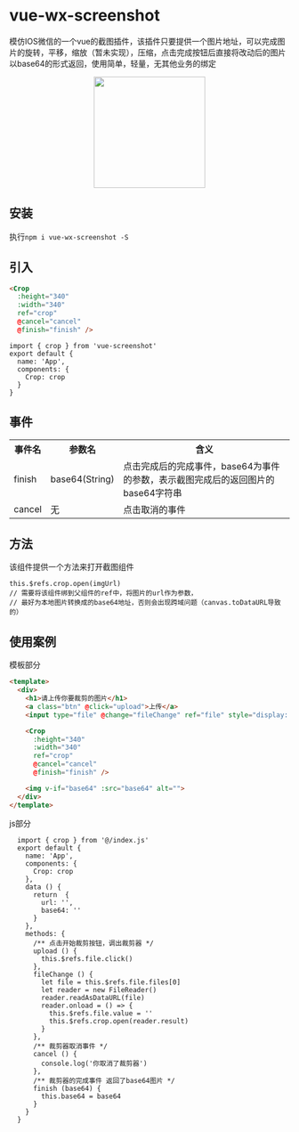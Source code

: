 # vue-wx-screenshot
模仿IOS微信的一个vue的截图插件，该插件只要提供一个图片地址，可以完成图片的旋转，平移，缩放（暂未实现），压缩，点击完成按钮后直接将改动后的图片以base64的形式返回，使用简单，轻量，无其他业务的绑定

<div align="center">
  <img src="./1.gif" width="200">
</div>

## 安装

执行```npm i vue-wx-screenshot -S```

## 引入
```HTML
<Crop
  :height="340"
  :width="340"
  ref="crop"
  @cancel="cancel"
  @finish="finish" />
```
```JS
import { crop } from 'vue-screenshot'
export default {
  name: 'App',
  components: {
    Crop: crop
  }
}
```

## 事件
<table>
  <tr>
    <th>事件名</th>
    <th>参数名</th>
    <th>含义</th>
  </tr>
  <tr>
    <td>finish</td>
    <td>base64(String)</td>
    <td>点击完成后的完成事件，base64为事件的参数，表示截图完成后的返回图片的base64字符串</td>
  </tr>
  <tr>
    <td>cancel</td>
    <td>无</td>
    <td>点击取消的事件</td>
  </tr>
</table>

## 方法
该组件提供一个方法来打开截图组件
```JS
this.$refs.crop.open(imgUrl)
// 需要将该组件绑到父组件的ref中，将图片的url作为参数，
// 最好为本地图片转换成的base64地址，否则会出现跨域问题（canvas.toDataURL导致的）
```

## 使用案例

模板部分
```HTML
<template>
  <div>
    <h1>请上传你要裁剪的图片</h1>
    <a class="btn" @click="upload">上传</a>
    <input type="file" @change="fileChange" ref="file" style="display: none;">

    <Crop
      :height="340"
      :width="340"
      ref="crop"
      @cancel="cancel"
      @finish="finish" />

    <img v-if="base64" :src="base64" alt="">
  </div>
</template>
```

js部分
```JS
  import { crop } from '@/index.js'
  export default {
    name: 'App',
    components: {
      Crop: crop
    },
    data () {
      return  {
        url: '',
        base64: ''
      }
    },
    methods: {
      /** 点击开始裁剪按钮，调出裁剪器 */
      upload () {
        this.$refs.file.click()
      },
      fileChange () {
        let file = this.$refs.file.files[0]
        let reader = new FileReader()
        reader.readAsDataURL(file)
        reader.onload = () => {
          this.$refs.file.value = ''
          this.$refs.crop.open(reader.result)
        }
      },
      /** 裁剪器取消事件 */
      cancel () {
        console.log('你取消了裁剪器')
      },
      /** 裁剪器的完成事件 返回了base64图片 */
      finish (base64) {
        this.base64 = base64
      }
    }
  }
```